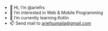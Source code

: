 - 👋 Hi, I’m @ariefrs
- 👀 I’m interested in Web & Mobile Programming
- 🌱 I’m currently learning Kotlin
- 📫 Send mail to ariefsumaila@gmail.com

<!---
ariefrs/ariefrs is a ✨ special ✨ repository because its `README.md` (this file) appears on your GitHub profile.
You can click the Preview link to take a look at your changes.
--->
